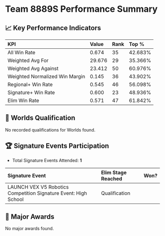 # Team 8889S Performance Summary

## 📈 Key Performance Indicators
| KPI | Value | Rank | Top % |
|:---|:-----|:----|:------|
| All Win Rate | 0.674 | 35 | 42.683% |
| Weighted Avg For | 29.676 | 29 | 35.366% |
| Weighted Avg Against | 23.412 | 50 | 60.976% |
| Weighted Normalized Win Margin | 0.145 | 36 | 43.902% |
| Regional+ Win Rate | 0.545 | 46 | 56.098% |
| Signature+ Win Rate | 0.600 | 23 | 48.936% |
| Elim Win Rate | 0.571 | 47 | 61.842% |


## 🎯 Worlds Qualification
No recorded qualifications for Worlds found.

## 🏆 Signature Events Participation
- Total Signature Events Attended: **1**

| Signature Event | Elim Stage Reached | Won? |
|:----------------|:-------------------|:----|
| LAUNCH VEX V5 Robotics Competition Signature Event: High School | Qualification |  |


## 🥇 Major Awards
No major awards found.
